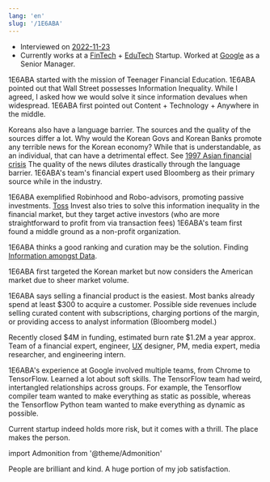 ```yaml
---
lang: 'en'
slug: '/1E6ABA'
---
```


- Interviewed on [2022-11-23](./../.././docs/journals/2022-11-23.md)
- Currently works at a [FinTech](./../.././docs/pages/Financial%20Technology.md) + [EduTech](./../.././docs/pages/Educational%20Technology.md) Startup. Worked at [Google](./../.././docs/pages/Google.md) as a Senior Manager.

1E6ABA started with the mission of Teenager Financial Education.
1E6ABA pointed out that Wall Street possesses Information Inequality.
While I agreed, I asked how we would solve it since information devalues when widespread.
1E6ABA first pointed out Content + Technology + Anywhere in the middle.

Koreans also have a language barrier.
The sources and the quality of the sources differ a lot.
Why would the Korean Govs and Korean Banks promote any terrible news for the Korean economy?
While that is understandable, as an individual, that can have a detrimental effect.
See [1997 Asian financial crisis](https://en.wikipedia.org/wiki/1997_Asian_financial_crisis)
The quality of the news dilutes drastically through the language barrier.
1E6ABA's team's financial expert used Bloomberg as their primary source while in the industry.

1E6ABA exemplified Robinhood and Robo-advisors, promoting passive investments.
[Toss](./../.././docs/pages/Toss.md) Invest also tries to solve this information inequality in the financial market, but they target active investors (who are more straightforward to profit from via transaction fees)
1E6ABA's team first found a middle ground as a non-profit organization.

1E6ABA thinks a good ranking and curation may be the solution.
Finding [Information amongst Data](./../.././docs/pages/Information%20amongst%20Data.md).

1E6ABA first targeted the Korean market but now considers the American market due to sheer market volume.

1E6ABA says selling a financial product is the easiest.
Most banks already spend at least $300 to acquire a customer.
Possible side revenues include selling curated content with subscriptions, charging portions of the margin, or providing access to analyst information (Bloomberg model.)

Recently closed $4M in funding, estimated burn rate $1.2M a year approx.
Team of a financial expert, engineer, [UX](./../.././docs/pages/UIUX.md) designer, PM, media expert, media researcher, and engineering intern.

1E6ABA's experience at Google involved multiple teams, from Chrome to TensorFlow.
Learned a lot about soft skills.
The TensorFlow team had weird, intertangled relationships across groups.
For example, the Tensorflow compiler team wanted to make everything as static as possible, whereas the Tensorflow Python team wanted to make everything as dynamic as possible.

Current startup indeed holds more risk, but it comes with a thrill.
The place makes the person.

import Admonition from '@theme/Admonition'

<Admonition type="info" title="I love my job because..." icon="💙">
People are brilliant and kind.
A huge portion of my job satisfaction.
</Admonition>

<head>
  <html lang="en-US"/>
</head>
